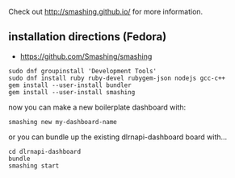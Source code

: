 Check out http://smashing.github.io/ for more information.

installation directions (Fedora)
--------------------------------

- https://github.com/Smashing/smashing

```
sudo dnf groupinstall 'Development Tools'
sudo dnf install ruby ruby-devel rubygem-json nodejs gcc-c++
gem install --user-install bundler
gem install --user-install smashing
```

now you can make a new boilerplate dashboard with:

```
smashing new my-dashboard-name
```

or you can bundle up the existing dlrnapi-dashboard board with...

```
cd dlrnapi-dashboard
bundle
smashing start
```
